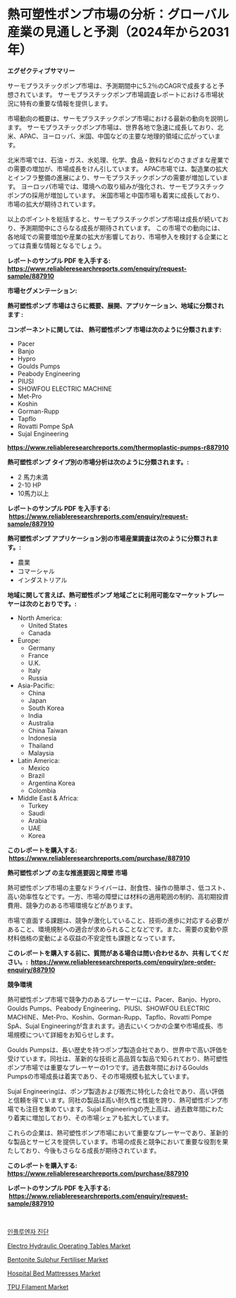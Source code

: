 <p><h1>熱可塑性ポンプ市場の分析：グローバル産業の見通しと予測（2024年から2031年）</h1></p><p><strong>エグゼクティブサマリー</strong></p>
<p><p>サーモプラスチックポンプ市場は、予測期間中に5.2％のCAGRで成長すると予想されています。 サーモプラスチックポンプ市場調査レポートにおける市場状況に特有の重要な情報を提供します。</p><p>市場動向の概要は、サーモプラスチックポンプ市場における最新の動向を説明します。 サーモプラスチックポンプ市場は、世界各地で急速に成長しており、北米、APAC、ヨーロッパ、米国、中国などの主要な地理的領域に広がっています。</p><p>北米市場では、石油・ガス、水処理、化学、食品・飲料などのさまざまな産業での需要の増加が、市場成長をけん引しています。 APAC市場では、製造業の拡大とインフラ整備の進展により、サーモプラスチックポンプの需要が増加しています。 ヨーロッパ市場では、環境への取り組みが強化され、サーモプラスチックポンプの採用が増加しています。 米国市場と中国市場も着実に成長しており、市場の拡大が期待されています。</p><p>以上のポイントを総括すると、サーモプラスチックポンプ市場は成長が続いており、予測期間中にさらなる成長が期待されています。 この市場での動向には、各地域での需要増加や産業の拡大が影響しており、市場参入を検討する企業にとっては貴重な情報となるでしょう。</p></p>
<p><strong>レポートのサンプル PDF を入手する: <a href="https://www.reliableresearchreports.com/enquiry/request-sample/887910">https://www.reliableresearchreports.com/enquiry/request-sample/887910</a></strong></p>
<p><strong>市場セグメンテーション:</strong></p>
<p><strong> 熱可塑性ポンプ 市場はさらに概要、展開、アプリケーション、地域に分類されます :</strong></p>
<p><strong>コンポーネントに関しては、 熱可塑性ポンプ 市場は次のように分類されます: &nbsp;</strong></p>
<p><ul><li>Pacer</li><li>Banjo</li><li>Hypro</li><li>Goulds Pumps</li><li>Peabody Engineering</li><li>PIUSI</li><li>SHOWFOU ELECTRIC MACHINE</li><li>Met-Pro</li><li>Koshin</li><li>Gorman-Rupp</li><li>Tapflo</li><li>Rovatti Pompe SpA</li><li>Sujal Engineering</li></ul></p>
<p><strong><a href="https://www.reliableresearchreports.com/thermoplastic-pumps-r887910">https://www.reliableresearchreports.com/thermoplastic-pumps-r887910</a></strong></p>
<p><strong> 熱可塑性ポンプ タイプ別の市場分析は次のように分類されます。:</strong></p>
<p><ul><li>2 馬力未満</li><li>2-10 HP</li><li>10馬力以上</li></ul></p>
<p><strong>レポートのサンプル PDF を入手する: &nbsp;<a href="https://www.reliableresearchreports.com/enquiry/request-sample/887910">https://www.reliableresearchreports.com/enquiry/request-sample/887910</a></strong></p>
<p><strong> 熱可塑性ポンプ アプリケーション別の市場産業調査は次のように分類されます。:</strong></p>
<p><ul><li>農業</li><li>コマーシャル</li><li>インダストリアル</li></ul></p>
<p><strong>地域に関して言えば、熱可塑性ポンプ 地域ごとに利用可能なマーケットプレーヤーは次のとおりです。:</strong></p>
<p><ul>
    <li>
        North America:
        <ul>
            <li>United States</li>
            <li>Canada</li>
        </ul>
    </li>
    <li>
        Europe:
        <ul>
            <li>Germany</li>
            <li>France</li>
            <li>U.K.</li>
            <li>Italy</li>
            <li>Russia</li>
        </ul>
    </li>
    <li>
        Asia-Pacific:
        <ul>
            <li>China</li>
            <li>Japan</li>
            <li>South Korea</li>
            <li>India</li>
            <li>Australia</li>
            <li>China Taiwan</li>
            <li>Indonesia</li>
            <li>Thailand</li>
            <li>Malaysia</li>
        </ul>
    </li>
    <li>
        Latin America:
        <ul>
            <li>Mexico</li>
            <li>Brazil</li>
            <li>Argentina Korea</li>
            <li>Colombia</li>
        </ul>
    </li>
    <li>
        Middle East & Africa:
        <ul>
            <li>Turkey</li>
            <li>Saudi</li>
            <li>Arabia</li>
            <li>UAE</li>
            <li>Korea</li>
        </ul>
    </li>
    </ul></p>
<p><strong>このレポートを購入する: &nbsp;<a href="https://www.reliableresearchreports.com/purchase/887910">https://www.reliableresearchreports.com/purchase/887910</a></strong></p>
<p><strong>熱可塑性ポンプ の主な推進要因と障壁 市場</strong></p>
<p><p>熱可塑性ポンプ市場の主要なドライバーは、耐食性、操作の簡単さ、低コスト、高い効率性などです。一方、市場の障壁には材料の適用範囲の制約、高初期投資費用、競争力のある市場環境などがあります。</p><p>市場で直面する課題は、競争が激化していること、技術の進歩に対応する必要があること、環境規制への適合が求められることなどです。また、需要の変動や原材料価格の変動による収益の不安定性も課題となっています。</p></p>
<p><strong>このレポートを購入する前に、質問がある場合は問い合わせるか、共有してください。:&nbsp; <a href="https://www.reliableresearchreports.com/enquiry/pre-order-enquiry/887910">https://www.reliableresearchreports.com/enquiry/pre-order-enquiry/887910</a></strong></p>
<p><strong>競争環境</strong></p>
<p><p>熱可塑性ポンプ市場で競争力のあるプレーヤーには、Pacer、Banjo、Hypro、Goulds Pumps、Peabody Engineering、PIUSI、SHOWFOU ELECTRIC MACHINE、Met-Pro、Koshin、Gorman-Rupp、Tapflo、Rovatti Pompe SpA、Sujal Engineeringが含まれます。過去にいくつかの企業や市場成長、市場規模について詳細をお知らせします。</p><p>Goulds Pumpsは、長い歴史を持つポンプ製造会社であり、世界中で高い評価を受けています。同社は、革新的な技術と高品質な製品で知られており、熱可塑性ポンプ市場では重要なプレーヤーの1つです。過去数年間におけるGoulds Pumpsの市場成長は着実であり、その市場規模も拡大しています。</p><p>Sujal Engineeringは、ポンプ製造および販売に特化した会社であり、高い評価と信頼を得ています。同社の製品は高い耐久性と性能を誇り、熱可塑性ポンプ市場でも注目を集めています。Sujal Engineeringの売上高は、過去数年間にわたり着実に増加しており、その市場シェアも拡大しています。</p><p>これらの企業は、熱可塑性ポンプ市場において重要なプレーヤーであり、革新的な製品とサービスを提供しています。市場の成長と競争において重要な役割を果たしており、今後もさらなる成長が期待されています。</p></p>
<p><strong>このレポートを購入する: &nbsp; <a href="https://www.reliableresearchreports.com/purchase/887910">https://www.reliableresearchreports.com/purchase/887910</a></strong></p>
<p><strong>レポートのサンプル PDF を入手する: &nbsp;<a href="https://www.reliableresearchreports.com/enquiry/request-sample/887910">https://www.reliableresearchreports.com/enquiry/request-sample/887910</a></strong><strong></strong></p>
<p>&nbsp;</p>
<p><p><a href="https://medium.com/@corneliutrifa2022/%EC%9D%B8%ED%94%8C%EB%A3%A8%EC%97%94%EC%9E%90-%EC%A7%84%EB%8B%A8-%EC%8B%9C%EC%9E%A5-%EB%B6%84%EC%84%9D-%EB%B0%8F-2024%EB%85%84%EB%B6%80%ED%84%B0-2031%EB%85%84%EA%B9%8C%EC%A7%80%EC%9D%98-%EA%B7%9C%EB%AA%A8%EC%97%90-%EB%8C%80%ED%95%9C-%EC%A0%84%EB%A7%9D-a9bbddfc332a">인플루엔자 진단</a></p><p><a href="https://github.com/mharielmesa/Market-Research-Report-List-2/blob/main/electro-hydraulic-operating-tables-market.md">Electro Hydraulic Operating Tables Market</a></p><p><a href="https://www.linkedin.com/pulse/bentonite-sulphur-fertiliser-market-research-report-unlocks-bmt9e?trackingId=VCKIhs7IdkuMFemItqA7aA%3D%3D">Bentonite Sulphur Fertiliser Market</a></p><p><a href="https://github.com/dringals/Market-Research-Report-List-3/blob/main/hospital-bed-mattresses-market.md">Hospital Bed Mattresses Market</a></p><p><a href="https://issuu.com/reportprime-2/docs/tpu-filament-market-size-2030.pptx">TPU Filament Market</a></p></p>